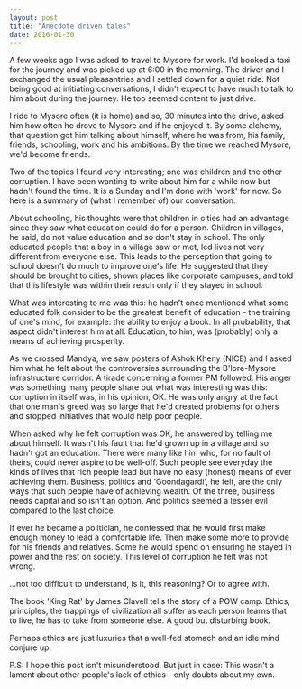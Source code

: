 ```yaml
---
layout: post
title: "Anecdote driven tales"
date: 2016-01-30
---
```


A few weeks ago I was asked to travel to Mysore for work. I'd booked a taxi for the journey and was picked up at 6:00 in the morning. The driver and I exchanged the usual pleasantries and I settled down for a quiet ride. Not being good at initiating conversations, I didn't expect to have much to talk to him about during the journey. He too seemed content to just drive.

I ride to Mysore often (it is home) and so, 30 minutes into the drive, asked him how often he drove to Mysore and if he enjoyed it. By some alchemy, that question got him talking about himself, where he was from, his family, friends, schooling, work and his ambitions. By the time we reached Mysore, we'd become friends. 

Two of the topics I found very interesting; one was children and the other corruption. I have been wanting to write about him for a while now but hadn't found the time. It is a Sunday and I'm done with 'work' for now. So here is a summary of (what I remember of) our conversation.

About schooling, his thoughts were that children in cities had an advantage since they saw what education could do for a person. Children in villages, he said, do not value education and so don't stay in school. The only educated people that a boy in a village saw or met, led lives not very different from everyone else. This leads to the perception that going to school doesn't do much to improve one's life. He suggested that they should be brought to cities, shown places like corporate campuses, and told that this lifestyle was within their reach only if they stayed in school. 

What was interesting to me was this: he hadn't once mentioned what some educated folk consider to be the greatest benefit of education - the training of one's mind, for example: the ability to enjoy a book. In all probability, that aspect didn't interest him at all. Education, to him, was (probably) only a means of achieving prosperity.

As we crossed Mandya, we saw posters of Ashok Kheny (NICE) and I asked him what he felt about the controversies surrounding the B'lore-Mysore infrastructure corridor. A tirade concerning a former PM followed. His anger was something many people share but what was interesting was this: corruption in itself was, in his opinion, OK. He was only angry at the fact that one man's greed was so large that he'd created problems for others and stopped initiatives that would help poor people. 

When asked why he felt corruption was OK, he answered by telling me about himself. It wasn't his fault that he'd grown up in a village and so hadn't got an education. There were many like him who, for no fault of theirs, could never aspire to be well-off. Such people see everyday the kinds of lives that rich people lead but have no easy (honest) means of ever achieving them. Business, politics and 'Goondagardi', he felt, are the only ways that such people have of achieving wealth. Of the three, business needs capital and so isn't an option. And politics seemed a lesser evil compared to the last choice. 

If ever he became a politician, he confessed that he would first make enough money to lead a comfortable life. Then make some more to provide for his friends and relatives. Some he would spend on ensuring he stayed in power and the rest on society. This level of corruption he felt was not wrong.

...not too difficult to understand, is it, this reasoning? Or to agree with. 

The book 'King Rat' by James Clavell tells the story of a POW camp. Ethics, principles, the trappings of civilization all suffer as each person learns that to live, he has to take from someone else. A good but disturbing book.

Perhaps ethics are just luxuries that a well-fed stomach and an idle mind conjure up.

P.S: I hope this post isn't misunderstood. But just in case: This wasn't a lament about other people's lack of ethics - only doubts about my own.